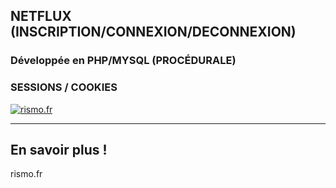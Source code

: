 ## NETFLUX (INSCRIPTION/CONNEXION/DECONNEXION)

### Développée en PHP/MYSQL (PROCÉDURALE)
###  SESSIONS / COOKIES 
 


[![rismo.fr](https://rismo.fr/apps/netflux/img/netflux.webp)](https://rismo.fr/apps/netflux)

---
## En savoir plus !
rismo.fr
